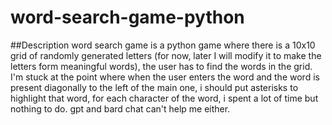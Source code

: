 # word-search-game-python

##Description 
word search game is a python game where there is a 10x10 grid of randomly generated letters (for now, later I will modify it to make the letters form meaningful words), the user has to find the words in the grid.
I'm stuck at the point where when the user enters the word and the word is present diagonally to the left of the main one, i should put asterisks to highlight that word, for each character of the word, i spent a lot of time but nothing to do. gpt and bard chat can't help me either. 
